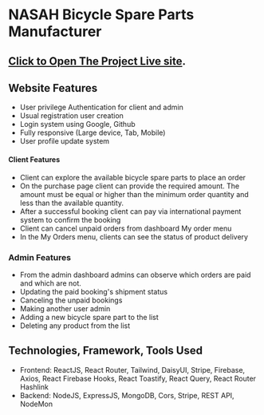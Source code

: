 # NASAH Bicycle Spare Parts Manufacturer

## [Click to Open The Project Live site](https://nbsp-manufacturer.web.app/).

## Website Features
* User privilege Authentication for client and admin
* Usual registration user creation
* Login system using Google, Github 
* Fully responsive (Large device, Tab, Mobile)
* User profile update system

#### Client Features
* Client can explore the available bicycle spare parts to place an order
* On the purchase page client can provide the required amount. The amount must be equal or higher than the minimum order quantity and less than the available quantity.
* After a successful booking client can pay via international payment system to confirm the booking
* Client can cancel unpaid orders from dashboard My order menu
* In the My Orders menu, clients can see the status of product delivery

### Admin Features
* From the admin dashboard admins can observe which orders are paid and which are not.
* Updating the paid booking's shipment status
* Canceling the unpaid bookings
* Making another user admin
* Adding a new bicycle spare part to the list
* Deleting any product from the list

## Technologies, Framework, Tools Used
* Frontend: ReactJS, React Router, Tailwind, DaisyUI, Stripe, Firebase, Axios, React Firebase Hooks, React Toastify, React Query, React Router Hashlink
* Backend: NodeJS, ExpressJS, MongoDB, Cors, Stripe, REST API, NodeMon
